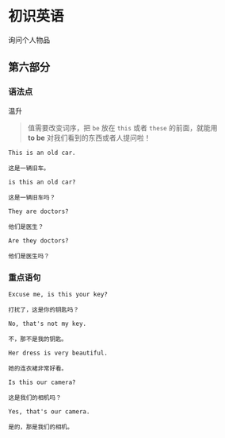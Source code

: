# 初识英语

询问个人物品

## 第六部分

### 语法点

温升

> 值需要改变词序，把 `be` 放在 `this` 或者 `these` 的前面，就能用  
> **to be** 对我们看到的东西或者人提问啦！

```text
This is an old car.

这是一辆旧车。
```

```text
is this an old car?

这是一辆旧车吗？
```

```text
They are doctors?

他们是医生？
```

```text
Are they doctors?

他们是医生吗？
```

### 重点语句

```text
Excuse me, is this your key?

打扰了，这是你的钥匙吗？
```

```text
No, that's not my key.

不，那不是我的钥匙。
```

```text
Her dress is very beautiful.

她的连衣裙非常好看。
```

```text
Is this our camera?

这是我们的相机吗？
```

```text
Yes, that's our camera.

是的，那是我们的相机。
```
